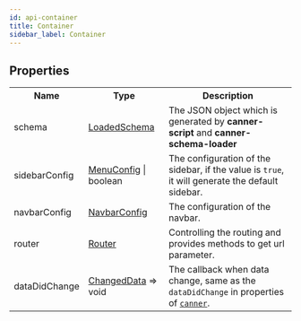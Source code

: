 ```yaml
---
id: api-container
title: Container
sidebar_label: Container
---
```


## Properties

<table>
  <tr>
    <th>Name</th>
    <th>Type</th>
    <th>Description</th>
  </tr>
  <tr>
    <td>schema</td>
    <td>
      <a href="api-types#loadedschema">
        LoadedSchema
      </a>
    </td>
    <td>
      The JSON object which is generated by <b>canner-script</b> and <b>canner-schema-loader</b>
    </td>
  </tr>
  <tr>
    <td>sidebarConfig</td>
    <td>
      <a href="api-types#menuconfig">MenuConfig</a> | boolean
    </td>
    <td>
      The configuration of the sidebar, if the value is <code>true</code>, it will generate the default sidebar.
    </td>
  </tr>
  <tr>
    <td>navbarConfig</td>
    <td>
      <a href="api-types#navbarconfig">NavbarConfig</a>
    </td>
    <td>
      The configuration of the navbar.
    </td>
  </tr>
  <tr>
    <td>router</td>
    <td>
      <a href="api-types#router">
        Router
      </a>
    </td>
    <td>
      Controlling the routing and provides methods to get url parameter.
    </td>
  </tr>
  <tr>
    <td>dataDidChange</td>
    <td>
      <a href="api-types#changeddata">ChangedData</a> => void
    </td>
    <td>
      The callback when data change, same as the <code>dataDidChange</code> in properties of <code><a href="api-canner#properties">canner</a></code>.
    </td>
  </tr>
</table>